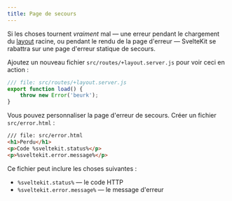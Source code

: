 ```yaml
---
title: Page de secours
---
```


Si les choses tournent _vraiment_ mal — une erreur pendant le chargement du <span class="vo">[layout](SVELTE_SITE_URL/docs/web#layout)</span> racine, ou pendant le rendu de la page d'erreur — SvelteKit se rabattra sur une page d'erreur statique de secours.

Ajoutez un nouveau fichier `src/routes/+layout.server.js` pour voir ceci en action :

```js
/// file: src/routes/+layout.server.js
export function load() {
	throw new Error('beurk');
}
```

Vous pouvez personnaliser la page d'erreur de secours. Créer un fichier `src/error.html` :

```html
/// file: src/error.html
<h1>Perdu</h1>
<p>Code %sveltekit.status%</p>
<p>%sveltekit.error.message%</p>
```

Ce fichier peut inclure les choses suivantes :
- `%sveltekit.status%` — le code HTTP
- `%sveltekit.error.message%` — le message d'erreur
